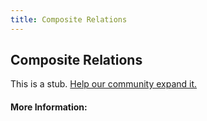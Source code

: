 ```yaml
---
title: Composite Relations
---
```


## Composite Relations

This is a stub. [Help our community expand it.](https://github.com/freeCodeCamp/guide-articles/tree/master/articles/Math/Relations/Composite-Relations/index.md)

<!-- The article goes here, in GitHub-flavored Markdown. Feel free to add YouTube videos, images, and CodePen/JSBin embeds  -->

#### More Information:
<!-- Please add any articles you think might be helpful to read before writing the article -->


